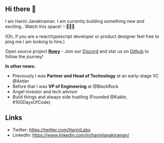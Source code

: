 ## Hi there 👋

I am Harini Janakiraman. I am currently building something new and exciting.. Watch this space! ✨👩🏻‍💻   <br/>

(Oh, if you are a react/typescript developer or product designer feel free to ping me I am looking to hire.)

Open source project **[Rowy](https://github.com/RowyIO/rowy)** - Join our [Discord](https://discord.gg/B8yAD5PDX4) and star us on [Github](https://github.com/RowyIO/rowy) to follow the journey!

<!-- <img src = "https://user-images.githubusercontent.com/307298/126592760-53dc3218-0830-4ae8-a5a5-a038f7c91068.png" > -->

**In other news:**
- Previously I was **Partner and Head of Technology** at an early-stage VC @Antler
- Before that I was **VP of Engineering** at @BlackRock
- Angel investor and tech advisor
- Build things and always side hustling (Founded @Kable, #100DaysOfCode)

## Links
- Twitter: https://twitter.com/HariniLabs
- LinkedIn: https://www.linkedin.com/in/harinijanakiraman/






